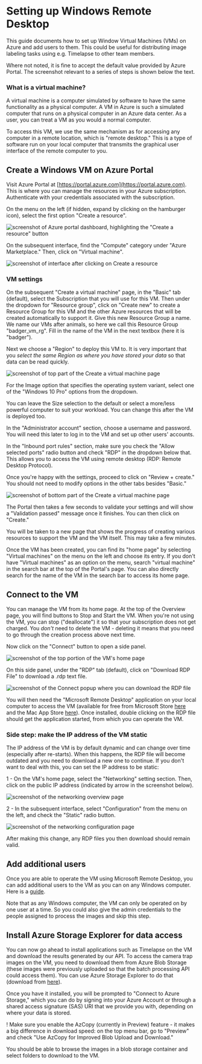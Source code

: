 # Setting up Windows Remote Desktop 

This guide documents how to set up Window Virtual Machines (VMs) on Azure and add users to them. This could be useful for distributing image labeling tasks using e.g. Timelapse to other team members.

Where not noted, it is fine to accept the default value provided by Azure Portal. The screenshot relevant to a series of steps is shown below the text.

### What is a virtual machine?
A virtual machine is a computer simulated by software to have the same functionality as a physical computer. A VM in Azure is such a simulated computer that runs on a physical computer in an Azure data center. As a user, you can treat a VM as you would a normal computer. 

To access this VM, we use the same mechanism as for accessing any computer in a remote location, which is "remote desktop." This is a type of software run on your local computer that transmits the graphical user interface of the remote computer to you. 


## Create a Windows VM on Azure Portal

Visit Azure Portal at [https://portal.azure.com](https://portal.azure.com). This is where you can manage the resources in your Azure subscription. Authenticate with your credentials associated with the subscription.

On the menu on the left (if hidden, expand by clicking on the hamburger icon), select the first option "Create a resource". 

![screenshot of Azure portal dashboard, highlighting the "Create a resource" button](images/vm_1_azure_dashboard.png)

On the subsequent interface, find the "Compute" category under "Azure Marketplace." Then, click on "Virtual  machine".

![screenshot of interface after clicking on Create a resource](images/vm_2_create_vm.png)


### VM settings

On the subsequent "Create a virtual machine" page, in the "Basic" tab (default), select the Subscription that you will use for this VM. Then under the dropdown for "Resource group", click on "Create new" to create a Resource Group for this VM and the other Azure resources that will be created automatically to support it. Give this new Resource Group a name. We name our VMs after animals, so here we call this Resource Group "badger_vm_rg". Fill in the name of the VM in the next textbox (here it is "badger").

Next we choose a "Region" to deploy this VM to. It is very important that you *select the same Region as where you have stored your data* so that data can be read quickly.

![screenshot of top part of the Create a virtual machine page](images/vm_3_subscription_and_name.png)

For the Image option that specifies the operating system variant, select one of the "Windows 10 Pro" options from the dropdown.

You can leave the Size selection to the default or select a more/less powerful computer to suit your workload. You can change this after the VM is deployed too. 

In the "Administrator account" section, choose a username and password. You will need this later to log in to the VM and set up other users' accounts. 

In the "Inbound port rules" section, make sure you check the "Allow selected ports" radio button and check "RDP" in the dropdown below that. This allows you to access the VM using remote desktop (RDP: Remote Desktop Protocol). 

Once you're happy with the settings, proceed to click on "Review + create." You should not need to modify options in the other tabs besides "Basic."

![screenshot of bottom part of the Create a virtual machine page](images/vm_4_image_size_port.png)

The Portal then takes a few seconds to validate your settings and will show a "Validation passed" message once it finishes. You can then click on "Create." 

You will be taken to a new page that shows the progress of creating various resources to support the VM and the VM itself. This may take a few minutes. 

Once the VM has been created, you can find its "home page" by selecting "Virtual machines" on the menu on the left and choose its entry. If you don't have "Virtual machines" as an option on the menu, search "virtual machine" in the search bar at the top of the Portal's page. You can also directly search for the name of the VM in the search bar to access its home page.


## Connect to the VM

You can manage the VM from its home page. At the top of the Overview page, you will find buttons to Stop and Start the VM. When you're not using the VM, you can stop ("deallocate") it so that your subscription does not get charged. You *don't* need to delete the VM - deleting it means that you need to go through the creation process above next time.

Now click on the "Connect" button to open a side panel. 

![screenshot of the top portion of the VM's home page](images/vm_5_vm_homepage.png)

On this side panel, under the "RDP" tab (default), click on "Download RDP File" to download a .rdp text file.

![screenshot of the Connect popup where you can download the RDP file](images/vm_6_connect_popup.png)


You will then need the "Microsoft Remote Desktop" application on your local computer to access the VM (available for free from Microsoft Store [here](https://www.microsoft.com/en-us/p/microsoft-remote-desktop/9wzdncrfj3ps?activetab=pivot:overviewtab) and the Mac App Store [here](https://apps.apple.com/us/app/microsoft-remote-desktop/id714464092)). Once installed, double clicking on the RDP file should get the application started, from which you can operate the VM.


### Side step: make the IP address of the VM static
The IP address of the VM is by default dynamic and can change over time (especially after re-starts). When this happens, the RDP file will become outdated and you need to download a new one to continue. If you don't want to deal with this, you can set the IP address to be static:

1 - On the VM's home page, select the "Networking" setting section. Then, click on the public IP address (indicated by arrow in the screenshot below).

![screenshot of the networking overview page](images/vm_7_networking.png)

2 - In the subsequent interface, select "Configuration" from the menu on the left, and check the "Static" radio button.

![screenshot of the networking configuration page](images/vm_8_static_ip.png)

After making this change, any RDP files you then download should remain valid. 


## Add additional users

Once you are able to operate the VM using Microsoft Remote Desktop, you can add additional users to the VM as you can on any Windows computer. Here is a [guide](https://support.microsoft.com/en-us/help/4026923/windows-10-create-a-local-user-or-administrator-account).

Note that as any Windows computer, the VM can only be operated on by one user at a time. So you could also give the admin credentials to the people assigned to process the images and skip this step.


## Install Azure Storage Explorer for data access

You can now go ahead to install applications such as Timelapse on the VM and download the results generated by our API. To access the camera trap images on the VM, you need to download them from Azure Blob Storage (these images were previously uploaded so that the batch processing API could access them). You can use Azure Storage Explorer to do that (download from [here](https://azure.microsoft.com/en-us/features/storage-explorer/)). 

Once you have it installed, you will be prompted to "Connect to Azure Storage," which you can do by signing into your Azure Account or through a shared access signature (SAS) URI that we provide you with, depending on where your data is stored.

! Make sure you enable the AzCopy (currently in Preview) feature - it makes a big difference in download speed: on the top menu bar, go to "Preview" and check "Use AzCopy for Improved Blob Upload and Download."

You should be able to browse the images in a blob storage container and select folders to download to the VM.
